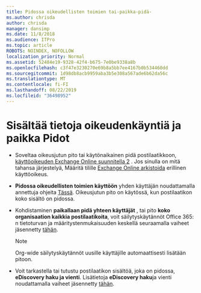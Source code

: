 ```yaml
---
title: Pidossa oikeudellisten toimien tai-paikka-pidä-
ms.author: chrisda
author: chrisda
manager: dansimp
ms.date: 11/8/2018
ms.audience: ITPro
ms.topic: article
ROBOTS: NOINDEX, NOFOLLOW
localization_priority: Normal
ms.assetid: 52484e19-9328-42f4-b675-7e0be9338a8b
ms.openlocfilehash: c3f47e3230270e69b8a5bb7ee4167b0b534460dd
ms.sourcegitcommit: 1d98db8acb9959aba3b5e308a567ade6b62da56c
ms.translationtype: MT
ms.contentlocale: fi-FI
ms.lasthandoff: 08/22/2019
ms.locfileid: "36498952"
---
```

# <a name="about-litigation-holds-and-in-place-holds"></a>Sisältää tietoja oikeudenkäyntiä ja paikka Pidot

- Soveltaa oikeusjutun pito tai käytönaikainen pidä postilaatikkoon, [käyttöoikeuden Exchange Online suunnitella 2](https://docs.microsoft.com/office365/servicedescriptions/office-365-platform-service-description/office-365-plan-options) . Jos sinulla on mitä tahansa järjestelyä, Määritä tilille [Exchange Online arkistoida](https://docs.microsoft.com/office365/servicedescriptions/exchange-online-archiving-service-description/exchange-online-archiving-service-description) erillinen käyttöoikeus. 
    
- **Pidossa oikeudellisten toimien käyttöön** yhden käyttäjän noudattamalla annettuja ohjeita [Tässä](https://docs.microsoft.com/office365/SecurityCompliance/place-a-mailbox-on-litigation-hold). Oikeusjutun pito on käytössä, kun postilaatikon koko sisältö on pidossa.
    
- Kohdistaminen **paikallaan pidä yhteen käyttäjät** , tai pito **koko organisaation kaikkia postilaatikoita**, voit säilytyskäytännöt Office 365: n tietoturvan ja määritystenmukaisuuden keskellä seuraamalla vaiheet jäsennetty [tähän](https://docs.microsoft.com/Office365/securitycompliance/retention-policies ).
    
    > [!NOTE]
    > Org-wide säilytyskäytännöt uusille käyttäjille automaattisesti lisätään pitoon. 
  
- Voit tarkastella tai tutustu postilaatikon sisältöä, joka on pidossa, **eDiscovery haku ja vienti**. Lisätietoja **eDiscovery haku**ja vienti noudattamalla vaiheet jäsennetty [tähän](https://docs.microsoft.com/office365/securitycompliance/export-search-results).
    

